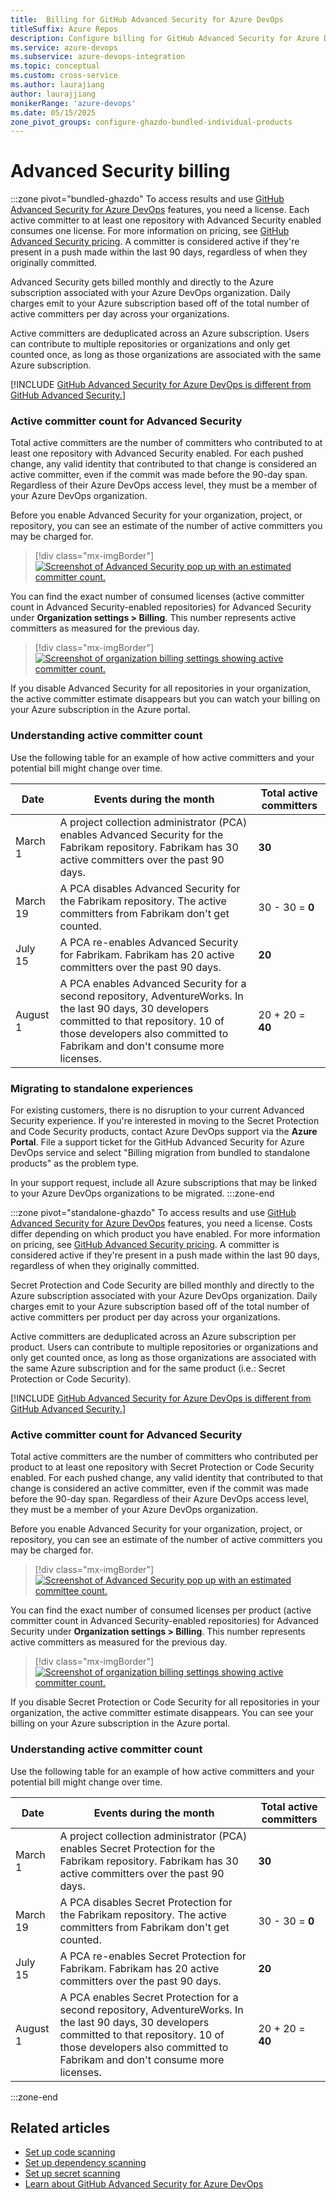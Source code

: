 ```yaml
---
title:  Billing for GitHub Advanced Security for Azure DevOps 
titleSuffix: Azure Repos
description: Configure billing for GitHub Advanced Security for Azure DevOps
ms.service: azure-devops
ms.subservice: azure-devops-integration
ms.topic: conceptual
ms.custom: cross-service
ms.author: laurajiang
author: laurajjiang
monikerRange: 'azure-devops'
ms.date: 05/15/2025
zone_pivot_groups: configure-ghazdo-bundled-individual-products
---
```


#  Advanced Security billing

:::zone pivot="bundled-ghazdo"
To access results and use [GitHub Advanced Security for Azure DevOps](configure-github-advanced-security-features.md) features, you need a license. Each active committer to at least one repository with Advanced Security enabled consumes one license. For more information on pricing, see [GitHub Advanced Security pricing](https://azure.microsoft.com/products/devops/github-advanced-security#pricing). A committer is considered active if they're present in a push made within the last 90 days, regardless of when they originally committed. 

Advanced Security gets billed monthly and directly to the Azure subscription associated with your Azure DevOps organization. Daily charges emit to your Azure subscription based off of the total number of active committers per day across your organizations.

Active committers are deduplicated across an Azure subscription. Users can contribute to multiple repositories or organizations and only get counted once, as long as those organizations are associated with the same Azure subscription. 

[!INCLUDE [GitHub Advanced Security for Azure DevOps is different from GitHub Advanced Security.](includes/github-advanced-security.md)]

### Active committer count for Advanced Security 

Total active committers are the number of committers who contributed to at least one repository with Advanced Security enabled. For each pushed change, any valid identity that contributed to that change is considered an active committer, even if the commit was made before the 90-day span. Regardless of their Azure DevOps access level, they must be a member of your Azure DevOps organization.

Before you enable Advanced Security for your organization, project, or repository, you can see an estimate of the number of active committers you may be charged for. 

> [!div class="mx-imgBorder"]  
> [![Screenshot of Advanced Security pop up with an estimated committer count.](media/enable-github-advanced-security-project-committers.png)](media/enable-github-advanced-security-project-committers.png#lightbox)

You can find the exact number of consumed licenses (active committer count in Advanced Security-enabled repositories) for Advanced Security under **Organization settings > Billing**. This number represents active committers as measured for the previous day.

> [!div class="mx-imgBorder"]  
> [![Screenshot of organization billing settings showing active committer count.](./media/billing-active-committer-count.png)](./media/billing-active-committer-count.png#lightbox)

If you disable Advanced Security for all repositories in your organization, the active committer estimate disappears but you can watch your billing on your Azure subscription in the Azure portal.

### Understanding active committer count 
Use the following table for an example of how active committers and your potential bill might change over time.

| Date | Events during the month | Total active committers |
| ---------- | ----------- | ------ |
| March 1 | A project collection administrator (PCA) enables Advanced Security for the Fabrikam repository. Fabrikam has 30 active committers over the past 90 days. | **30** |
| March 19 | A PCA disables Advanced Security for the Fabrikam repository. The active committers from Fabrikam don't get counted.| 30 - 30 = **0** |
| July 15 | A PCA re-enables Advanced Security for Fabrikam. Fabrikam has 20 active committers over the past 90 days. | **20** |
| August 1 | A PCA enables Advanced Security for a second repository, AdventureWorks. In the last 90 days, 30 developers committed to that repository. 10 of those developers also committed to Fabrikam and don't consume more licenses. | 20 + 20 = **40** | 

### Migrating to standalone experiences 
For existing customers, there is no disruption to your current Advanced Security experience. If you're interested in moving to the Secret Protection and Code Security products, contact Azure DevOps support via the **Azure Portal**. File a support ticket for the GitHub Advanced Security for Azure DevOps service and select "Billing migration from bundled to standalone products" as the problem type. 

In your support request, include all Azure subscriptions that may be linked to your Azure DevOps organizations to be migrated.
:::zone-end 

:::zone pivot="standalone-ghazdo"
To access results and use [GitHub Advanced Security for Azure DevOps](configure-github-advanced-security-features.md) features, you need a license. Costs differ depending on which product you have enabled. For more information on pricing, see [GitHub Advanced Security pricing](https://azure.microsoft.com/products/devops/github-advanced-security#pricing). A committer is considered active if they're present in a push made within the last 90 days, regardless of when they originally committed. 

Secret Protection and Code Security are billed monthly and directly to the Azure subscription associated with your Azure DevOps organization. Daily charges emit to your Azure subscription based off of the total number of active committers per product per day across your organizations.

Active committers are deduplicated across an Azure subscription per product. Users can contribute to multiple repositories or organizations and only get counted once, as long as those organizations are associated with the same Azure subscription and for the same product (i.e.: Secret Protection or Code Security). 

[!INCLUDE [GitHub Advanced Security for Azure DevOps is different from GitHub Advanced Security.](includes/github-advanced-security.md)]

### Active committer count for Advanced Security 

Total active committers are the number of committers who contributed per product to at least one repository with Secret Protection or Code Security enabled. For each pushed change, any valid identity that contributed to that change is considered an active committer, even if the commit was made before the 90-day span. Regardless of their Azure DevOps access level, they must be a member of your Azure DevOps organization.

Before you enable Advanced Security for your organization, project, or repository, you can see an estimate of the number of active committers you may be charged for. 

> [!div class="mx-imgBorder"]  
> [![Screenshot of Advanced Security pop up with an estimated committee count.](media/adv-sec-organization-settings-billing-confirmation.png)](media/adv-sec-organization-settings-billing-confirmation.png#lightbox)

You can find the exact number of consumed licenses per product (active committer count in Advanced Security-enabled repositories) for Advanced Security under **Organization settings > Billing**. This number represents active committers as measured for the previous day.

> [!div class="mx-imgBorder"]  
> [![Screenshot of organization billing settings showing active committer count.](./media/adv-sec-organization-settings-billing.png)](./media/adv-sec-organization-settings-billing.png#lightbox)

If you disable Secret Protection or Code Security for all repositories in your organization, the active committer estimate disappears. You can see your billing on your Azure subscription in the Azure portal.

### Understanding active committer count 
Use the following table for an example of how active committers and your potential bill might change over time.

| Date | Events during the month | Total active committers |
| ---------- | ----------- | ------ |
| March 1 | A project collection administrator (PCA) enables Secret Protection for the Fabrikam repository. Fabrikam has 30 active committers over the past 90 days. | **30** |
| March 19 | A PCA disables Secret Protection for the Fabrikam repository. The active committers from Fabrikam don't get counted.| 30 - 30 = **0** |
| July 15 | A PCA re-enables Secret Protection for Fabrikam. Fabrikam has 20 active committers over the past 90 days. | **20** |
| August 1 | A PCA enables Secret Protection for a second repository, AdventureWorks. In the last 90 days, 30 developers committed to that repository. 10 of those developers also committed to Fabrikam and don't consume more licenses. | 20 + 20 = **40** |
:::zone-end

## Related articles

- [Set up code scanning](github-advanced-security-code-scanning.md)
- [Set up dependency scanning](github-advanced-security-dependency-scanning.md)
- [Set up secret scanning](github-advanced-security-secret-scanning.md)
- [Learn about GitHub Advanced Security for Azure DevOps](github-advanced-security-security-overview.md)
